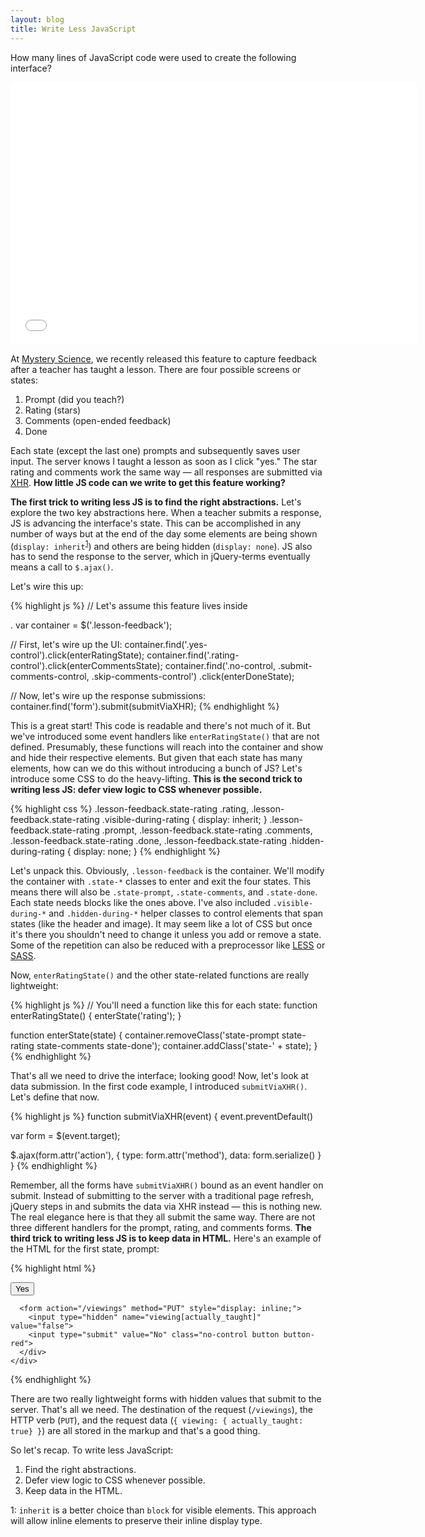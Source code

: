 ```yaml
---
layout: blog
title: Write Less JavaScript
---
```


How many lines of JavaScript code were used to create the following interface?

<iframe src="//player.vimeo.com/video/114599646" width="650" height="420" frameborder="0" webkitallowfullscreen mozallowfullscreen allowfullscreen></iframe>

At [Mystery Science][mysci], we recently released this feature to capture feedback after a teacher has taught a lesson. There are four possible screens or states:

1. Prompt (did you teach?)
2. Rating (stars)
3. Comments (open-ended feedback)
4. Done

Each state (except the last one) prompts and subsequently saves user input. The server knows I taught a lesson as soon as I click "yes." The star rating and comments work the same way — all responses are submitted via [XHR][xhr]. **How little JS code can we write to get this feature working?**

**The first trick to writing less JS is to find the right abstractions.** Let's explore the two key abstractions here. When a teacher submits a response, JS is advancing the interface's state. This can be accomplished in any number of ways but at the end of the day some elements are being shown (`display: inherit`<sup>[1](#inherit)</sup>) and others are being hidden (`display: none`). JS also has to send the response to the server, which in jQuery-terms eventually means a call to `$.ajax()`.

Let's wire this up:

{% highlight js %}
// Let's assume this feature lives inside <div class="lesson-feedback">.
var container = $('.lesson-feedback');

// First, let's wire up the UI:
container.find('.yes-control').click(enterRatingState);
container.find('.rating-control').click(enterCommentsState);
container.find('.no-control, .submit-comments-control, .skip-comments-control')
  .click(enterDoneState);

// Now, let's wire up the response submissions:
container.find('form').submit(submitViaXHR);
{% endhighlight %}

This is a great start! This code is readable and there's not much of it. But we've introduced some event handlers like `enterRatingState()` that are not defined. Presumably, these functions will reach into the container and show and hide their respective elements. But given that each state has many elements, how can we do this without introducing a bunch of JS? Let's introduce some CSS to do the heavy-lifting. **This is the second trick to writing less JS: defer view logic to CSS whenever possible.**

{% highlight css %}
.lesson-feedback.state-rating .rating,
.lesson-feedback.state-rating .visible-during-rating {
  display: inherit;
}
.lesson-feedback.state-rating .prompt,
.lesson-feedback.state-rating .comments,
.lesson-feedback.state-rating .done,
.lesson-feedback.state-rating .hidden-during-rating {
  display: none;
}
{% endhighlight %}

Let's unpack this. Obviously, `.lesson-feedback` is the container. We'll modify the container with `.state-*` classes to enter and exit the four states. This means there will also be `.state-prompt`, `.state-comments`, and `.state-done`. Each state needs blocks like the ones above. I've also included `.visible-during-*` and `.hidden-during-*` helper classes to control elements that span states (like the header and image). It may seem like a lot of CSS but once it's there you shouldn't need to change it unless you add or remove a state. Some of the repetition can also be reduced with a preprocessor like [LESS][less] or [SASS][sass].

Now, `enterRatingState()` and the other state-related functions are really lightweight:

{% highlight js %}
// You'll need a function like this for each state:
function enterRatingState() {
  enterState('rating');
}

function enterState(state) {
  container.removeClass('state-prompt state-rating state-comments state-done');
  container.addClass('state-' + state);
}
{% endhighlight %}

That's all we need to drive the interface; looking good! Now, let's look at data submission. In the first code example, I introduced `submitViaXHR()`. Let's define that now.

{% highlight js %}
function submitViaXHR(event) {
  event.preventDefault()

  var form = $(event.target);

  $.ajax(form.attr('action'), {
    type: form.attr('method'),
    data: form.serialize()
  }
}
{% endhighlight %}

Remember, all the forms have `submitViaXHR()` bound as an event handler on submit. Instead of submitting to the server with a traditional page refresh, jQuery steps in and submits the data via XHR instead — this is nothing new. The real elegance here is that they all submit the same way. There are not three different handlers for the prompt, rating, and comments forms. **The third trick to writing less JS is to keep data in HTML.** Here's an example of the HTML for the first state, prompt:

{% highlight html %}
<div class="lesson-feedback state-prompt">
  <div class="prompt">
    <div class="answer">
      <form action="/viewings" method="PUT" style="display: inline;">
        <input type="hidden" name="viewing[actually_taught]" value="true">
        <input type="submit" value="Yes" class="yes-control button button-green">
      </form>

      <form action="/viewings" method="PUT" style="display: inline;">
        <input type="hidden" name="viewing[actually_taught]" value="false">
        <input type="submit" value="No" class="no-control button button-red">
      </div>
    </div>
  </div>

  <!-- And so on for the other states... -->
</div>
{% endhighlight %}

There are two really lightweight forms with hidden values that submit to the server. That's all we need. The destination of the request (`/viewings`), the HTTP verb (`PUT`), and the request data (`{ viewing: { actually_taught: true} }`) are all stored in the markup and that's a good thing.

So let's recap. To write less JavaScript:

1. Find the right abstractions.
2. Defer view logic to CSS whenever possible.
3. Keep data in the HTML.

<div class="footnotes">
<p id="inherit">1: <code>inherit</code> is a better choice than <code>block</code> for visible elements. This approach will allow inline elements to preserve their inline display type.</p>
</div>

[mysci]: http://mysteryscience.com
[less]: http://lesscss.org
[sass]: http://sass-lang.comx`
[xhr]: https://developer.mozilla.org/en-US/docs/Web/API/XMLHttpRequest
